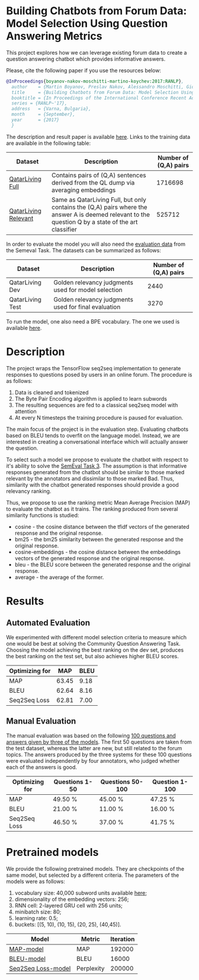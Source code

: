 # Building Chatbots from Forum Data: Model Selection Using Question Answering Metrics

This project explores how we can leverage existing forum data to create a question answering chatbot which provides informative answers. 

Please, cite the following paper if you use the resources below:
```bib
@InProceedings{boyanov-nakov-moschitti-martino-koychev:2017:RANLP},
  author    = {Martin Boyanov, Preslav Nakov, Alessandro Moschitti, Giovanni da San Martino, Ivan Koychev },
  title     = {Building Chatbots from Forum Data: Model Selection Using Question Answering Metrics},
  booktitle = {In Proceedings of the International Conference Recent Advances in Natural Language Processing 2017 },
  series = {RANLP~'17},
  address   = {Varna, Bulgaria},
  month     = {September},
  year      = {2017}
  }
```



The description and result paper is available [here](https://drive.google.com/open?id=0BxYLkQRqdXrcdEQxZTVURllfNFU).
Links to the training data are available in the following table:

| Dataset           | Description   | Number of (Q,A) pairs
| -------------     | ------------- | -------------
| [QatarLiving Full](https://drive.google.com/open?id=0BxYLkQRqdXrcVHI4UmJEYWFMUEE)  | Contains pairs of (Q,A) sentences derived from the QL dump via averaging embeddings| 1716698
| [QatarLiving Relevant](https://drive.google.com/file/d/0BxYLkQRqdXrcelctZUJtT2hhdGc/view?usp=sharing)  | Same as QatarLiving Full, but only contains the (Q,A) pairs where the answer A is deemed relevant to the question Q by a state of the art classifier| 525712


In order to evaluate the model you will also need the [evaluation data](http://alt.qcri.org/semeval2016/task3/data/uploads/semeval2016-task3-cqa-ql-traindev-v3.2.zip) from the Semeval Task. The datasets can be summarized as follows:

| Dataset           | Description   | Number of (Q,A) pairs
| -------------     | ------------- | -------------
| QatarLiving Dev   | Golden relevancy judgments used for model selection | 2440
| QatarLiving Test  | Golden relevancy judgments used for final evaluation| 3270


To run the model, one also need a BPE vocabulary. The one we used is available [here](https://drive.google.com/file/d/0BxYLkQRqdXrcWTNiaW5HVWYtcHc/view?usp=sharing).

# Description
The project wraps the TensorFlow seq2seq implementation to generate responses to questions posed by users in an online forum.
The procedure is as follows:
1. Data is cleaned and tokenized
2. The Byte Pair Encoding algorithm is applied to learn subwords
3. The resulting sequences are fed to a classical seq2seq model with attention
4. At every N timesteps the training procedure is paused for evaluation.

The main focus of the project is in the evaluation step. Evaluating chatbots based on BLEU tends to overfit on the language model.
Instead, we are interested in creating a conversational interface which will actually answer the question.

To select such a model we propose to evaluate the chatbot with respect to it's ability to solve the [SemEval Task 3](http://alt.qcri.org/semeval2017/task3/). The assumption is that informative
responses generated from the chatbot should be similar to those marked relevant by the annotators and dissimilar to those marked Bad. Thus, similarity
with the chatbot generated responses should provide a good relevancy ranking. 

Thus, we propose to use the ranking metric Mean Average Precision (MAP) to evaluate the chatbot as it trains. The ranking produced from several similarity functions is studied:
 - cosine - the cosine distance between the tfidf vectors of the generated response and the original response.
 - bm25 - the bm25 similarity between the generated response and the original response.
 - cosine-embeddings - the cosine distance between the embeddings vectors of the generated response and the original response.
 - bleu - the BLEU score between the generated response and the original response.
 - average - the average of the former. 
 
# Results

## Automated Evaluation

We experimented with different model selection criteria to measure which one would be best at solving the Community Question Answering Task. Choosing the model achieving the best ranking on the dev set, produces the best ranking on the test set, but also achieves higher BLEU scores.

| Optimizing for | MAP            | BLEU |
| -------------- | ---------------| -----------------|
| MAP            |  63.45         |  9.18            |
| BLEU           |  62.64         |   8.16           |
| Seq2Seq Loss   |  62.81         |   7.00           |

## Manual Evaluation

The manual evaluation was based on the following [100 questions and answers given by three of the models](https://drive.google.com/open?id=1tuaAPOlqyOC5qeyLinx52HKIN9ohZqre1j0bxh2ERl8). The first 50 questions are taken from the test dataset,
whereas the latter are new, but still related to the forum topics. The answers produced by the three systems for these 100 questions were evaluated independently by four annotators, who judged whether each of the answers is good.

| Optimizing for | Questions 1-50 | Questions 50-100 | Question 1-100 |
| -------------- | ---------------| -----------------| -------------- |
| MAP            |  49.50 %       |  45.00 %         | 47.25 %        |
| BLEU           | 21.00 %        | 11.00 %          | 16.00 %        |
| Seq2Seq Loss   | 46.50 %        | 37.00 %          | 41.75 %        | 



# Pretrained models

We provide the following pretrained models. They are checkpoints of the same model, but selected by a different criteria. The parameters of the models were as follows:

1. vocabulary size: 40,000 subword units available [here](https://drive.google.com/open?id=0BxYLkQRqdXrcWTNiaW5HVWYtcHc);
2. dimensionality of the embedding vectors: 256;
3. RNN cell: 2-layered GRU cell with 256 units; 
4. minibatch size: 80; 
5. learning rate: 0.5; 
6. buckets: [(5, 10), (10, 15), (20, 25), (40,45)].


| Model | Metric | Iteration | 
| ------------------| ---------------| -----------------|
| [MAP-model](https://drive.google.com/open?id=0BxYLkQRqdXrcOXBUQi0yUjZ6Y2s)          |  MAP      |  192000         | 
| [BLEU-model](https://drive.google.com/open?id=0BxYLkQRqdXrcWFRkLUF0NlBXV00)         | BLEU         |  16000        | 
| [Seq2Seq Loss-model](https://drive.google.com/open?id=0BxYLkQRqdXrcVVRqWnVOTE1Ta3M) | Perplexity        | 200000          | 



